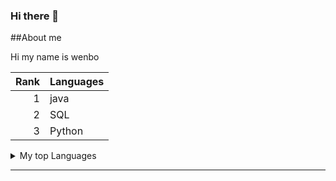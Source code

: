 ### Hi there 👋

##About me

Hi my name is wenbo

| Rank | Languages |
|-----:|-----------|
|     1| java      |
|     2| SQL       |
|     3| Python    |


<details>
  <summary>
    My top Languages
  </summary>
 | Rank | Languages |
|-----:|-----------|
|     1| java      |
|     2| SQL       |
|     3| Python    |

</details>


---
